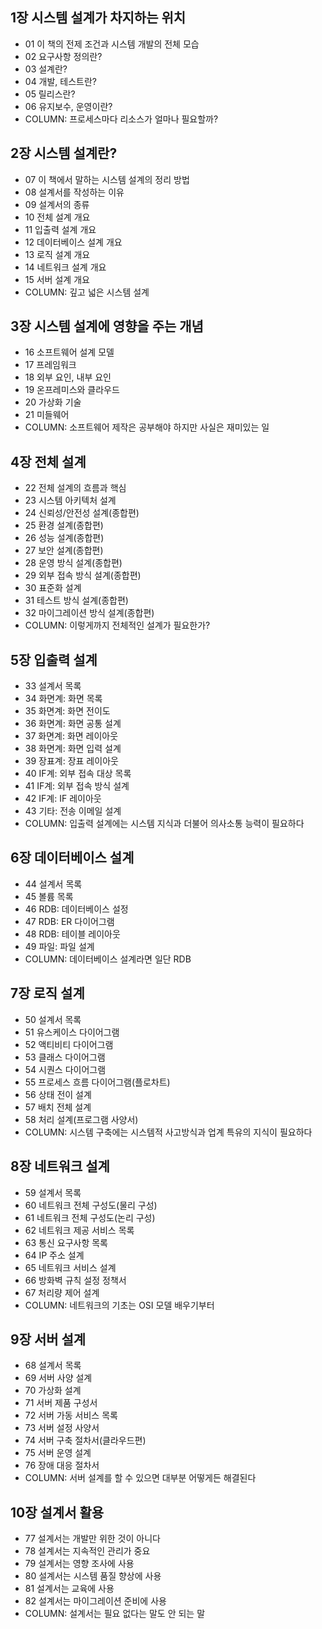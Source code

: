 ## 1장 시스템 설계가 차지하는 위치
* 01 이 책의 전제 조건과 시스템 개발의 전체 모습
* 02 요구사항 정의란?
* 03 설계란?
* 04 개발, 테스트란?
* 05 릴리스란?
* 06 유지보수, 운영이란?
* COLUMN: 프로세스마다 리소스가 얼마나 필요할까?


## 2장 시스템 설계란?
* 07 이 책에서 말하는 시스템 설계의 정리 방법
* 08 설계서를 작성하는 이유
* 09 설계서의 종류
* 10 전체 설계 개요
* 11 입출력 설계 개요
* 12 데이터베이스 설계 개요
* 13 로직 설계 개요
* 14 네트워크 설계 개요
* 15 서버 설계 개요
* COLUMN: 깊고 넓은 시스템 설계


## 3장 시스템 설계에 영향을 주는 개념
* 16 소프트웨어 설계 모델
* 17 프레임워크
* 18 외부 요인, 내부 요인
* 19 온프레미스와 클라우드
* 20 가상화 기술
* 21 미들웨어
* COLUMN: 소프트웨어 제작은 공부해야 하지만 사실은 재미있는 일


## 4장 전체 설계
* 22 전체 설계의 흐름과 핵심
* 23 시스템 아키텍처 설계
* 24 신뢰성/안전성 설계(종합편)
* 25 환경 설계(종합편)
* 26 성능 설계(종합편)
* 27 보안 설계(종합편)
* 28 운영 방식 설계(종합편)
* 29 외부 접속 방식 설계(종합편)
* 30 표준화 설계
* 31 테스트 방식 설계(종합편)
* 32 마이그레이션 방식 설계(종합편)
* COLUMN: 이렇게까지 전체적인 설계가 필요한가?


## 5장 입출력 설계
* 33 설계서 목록
* 34 화면계: 화면 목록
* 35 화면계: 화면 전이도
* 36 화면계: 화면 공통 설계
* 37 화면계: 화면 레이아웃
* 38 화면계: 화면 입력 설계
* 39 장표계: 장표 레이아웃
* 40 IF계: 외부 접속 대상 목록
* 41 IF계: 외부 접속 방식 설계
* 42 IF계: IF 레이아웃
* 43 기타: 전송 이메일 설계
* COLUMN: 입출력 설계에는 시스템 지식과 더불어 의사소통 능력이 필요하다


## 6장 데이터베이스 설계
* 44 설계서 목록
* 45 볼륨 목록
* 46 RDB: 데이터베이스 설정
* 47 RDB: ER 다이어그램
* 48 RDB: 테이블 레이아웃
* 49 파일: 파일 설계
* COLUMN: 데이터베이스 설계라면 일단 RDB


## 7장 로직 설계
* 50 설계서 목록
* 51 유스케이스 다이어그램
* 52 액티비티 다이어그램
* 53 클래스 다이어그램
* 54 시퀀스 다이어그램
* 55 프로세스 흐름 다이어그램(플로차트)
* 56 상태 전이 설계
* 57 배치 전체 설계
* 58 처리 설계(프로그램 사양서)
* COLUMN: 시스템 구축에는 시스템적 사고방식과 업계 특유의 지식이 필요하다


## 8장 네트워크 설계
* 59 설계서 목록
* 60 네트워크 전체 구성도(물리 구성)
* 61 네트워크 전체 구성도(논리 구성)
* 62 네트워크 제공 서비스 목록
* 63 통신 요구사항 목록
* 64 IP 주소 설계
* 65 네트워크 서비스 설계
* 66 방화벽 규칙 설정 정책서
* 67 처리량 제어 설계
* COLUMN: 네트워크의 기초는 OSI 모델 배우기부터


## 9장 서버 설계
* 68 설계서 목록
* 69 서버 사양 설계
* 70 가상화 설계
* 71 서버 제품 구성서
* 72 서버 가동 서비스 목록
* 73 서버 설정 사양서
* 74 서버 구축 절차서(클라우드편)
* 75 서버 운영 설계
* 76 장애 대응 절차서
* COLUMN: 서버 설계를 할 수 있으면 대부분 어떻게든 해결된다


## 10장 설계서 활용
* 77 설계서는 개발만 위한 것이 아니다
* 78 설계서는 지속적인 관리가 중요
* 79 설계서는 영향 조사에 사용
* 80 설계서는 시스템 품질 향상에 사용
* 81 설계서는 교육에 사용
* 82 설계서는 마이그레이션 준비에 사용
* COLUMN: 설계서는 필요 없다는 말도 안 되는 말
